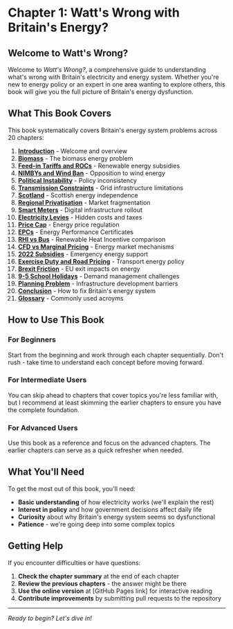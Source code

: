 # Chapter 1: Watt's Wrong with Britain's Energy?

## Welcome to Watt's Wrong?

Welcome to *Watt's Wrong?*, a comprehensive guide to understanding what's wrong with Britain's electricity and energy system. Whether you're new to energy policy or an expert in one area wanting to explore others, this book will give you the full picture of Britain's energy dysfunction.

## What This Book Covers

This book systematically covers Britain's energy system problems across 20 chapters:

1. **[Introduction](01-introduction.md)** - Welcome and overview
2. **[Biomass](02-biomass.md)** - The biomass energy problem
3. **[Feed-in Tariffs and ROCs](03-feed-in-tariffs-and-rocs.md)** - Renewable energy subsidies
4. **[NIMBYs and Wind Ban](04-nimbys-wind-ban.md)** - Opposition to wind energy
5. **[Political Instability](05-political-instability.md)** - Policy inconsistency
6. **[Transmission Constraints](06-transmission-constraints.md)** - Grid infrastructure limitations
7. **[Scotland](07-scotland.md)** - Scottish energy independence
8. **[Regional Privatisation](08-regional-privatisation.md)** - Market fragmentation
9. **[Smart Meters](09-smart-meters.md)** - Digital infrastructure rollout
10. **[Electricity Levies](10-electricity-levies.md)** - Hidden costs and taxes
11. **[Price Cap](11-price-cap.md)** - Energy price regulation
12. **[EPCs](12-epcs.md)** - Energy Performance Certificates
13. **[RHI vs Bus](13-rhi-vs-bus.md)** - Renewable Heat Incentive comparison
14. **[CFD vs Marginal Pricing](14-cfd-vs-marginal-pricing.md)** - Energy market mechanisms
15. **[2022 Subsidies](15-2022-subsidies.md)** - Emergency energy support
16. **[Exercise Duty and Road Pricing](16-exercise-duty-road-pricing.md)** - Transport energy policy
17. **[Brexit Friction](17-brexit-friction.md)** - EU exit impacts on energy
18. **[9-5 School Holidays](18-9-5-school-holidays.md)** - Demand management challenges
19. **[Planning Problem](19-planning-problem.md)** - Infrastructure development barriers
20. **[Conclusion](20-conclusion.md)** - How to fix Britain's energy system
21. **[Glossary](21-gossary.md)** - Commonly used acroyms

## How to Use This Book

### For Beginners
Start from the beginning and work through each chapter sequentially. Don't rush - take time to understand each concept before moving forward.

### For Intermediate Users
You can skip ahead to chapters that cover topics you're less familiar with, but I recommend at least skimming the earlier chapters to ensure you have the complete foundation.

### For Advanced Users
Use this book as a reference and focus on the advanced chapters. The earlier chapters can serve as a quick refresher when needed.

## What You'll Need

To get the most out of this book, you'll need:

- **Basic understanding** of how electricity works (we'll explain the rest)
- **Interest in policy** and how government decisions affect daily life
- **Curiosity** about why Britain's energy system seems so dysfunctional
- **Patience** - we're going deep into some complex topics

## Getting Help

If you encounter difficulties or have questions:

1. **Check the chapter summary** at the end of each chapter
2. **Review the previous chapters** - the answer might be there
3. **Use the online version** at [GitHub Pages link] for interactive reading
4. **Contribute improvements** by submitting pull requests to the repository

---

*Ready to begin? Let's dive in!* 